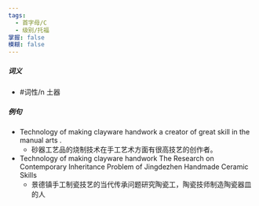```yaml
---
tags:
  - 首字母/C
  - 级别/托福
掌握: false
模糊: false
---
```

##### 词义
- #词性/n  土器
##### 例句
- Technology of making clayware handwork a creator of great skill in the manual arts .
	- 砂器工艺品的烧制技术在手工艺术方面有很高技艺的创作者。
- Technology of making clayware handwork The Research on Contemporary Inheritance Problem of Jingdezhen Handmade Ceramic Skills
	- 景德镇手工制瓷技艺的当代传承问题研究陶瓷工，陶瓷技师制造陶瓷器皿的人
